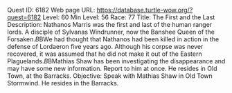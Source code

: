 Quest ID: 6182
Web page URL: https://database.turtle-wow.org/?quest=6182
Level: 60
Min Level: 56
Race: 77
Title: The First and the Last
Description: Nathanos Marris was the first and last of the human ranger lords. A disciple of Sylvanas Windrunner, now the Banshee Queen of the Forsaken.$B$BWe had thought that Nathanos had been killed in action in the defense of Lordaeron five years ago. Although his corpse was never recovered, it was assumed that he did not make it out of the Eastern Plaguelands.$B$BMathias Shaw has been investigating the disappearance and may have some new information. Report to him at once. He resides in Old Town, at the Barracks.
Objective: Speak with Mathias Shaw in Old Town Stormwind. He resides in the Barracks.
